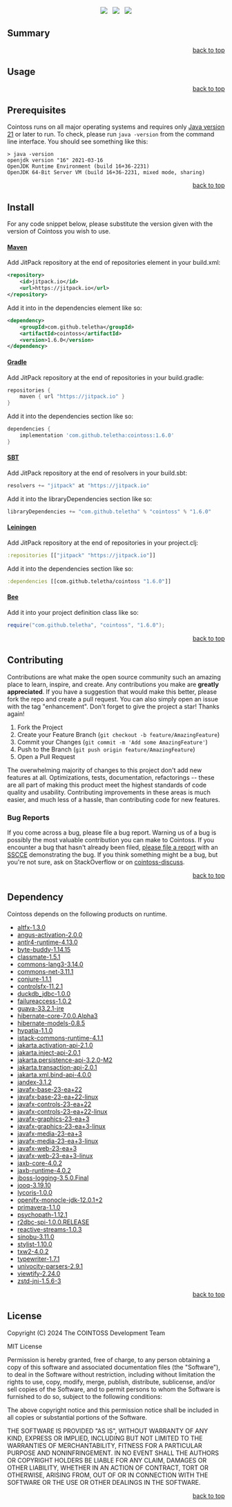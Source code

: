 <p align="center">
    <a href="https://docs.oracle.com/en/java/javase/21/"><img src="https://img.shields.io/badge/Java-Release%2021-green"/></a>
    <span>&nbsp;</span>
    <a href="https://jitpack.io/#teletha/cointoss"><img src="https://img.shields.io/jitpack/v/github/teletha/cointoss?label=Repository&color=green"></a>
    <span>&nbsp;</span>
    <a href="https://teletha.github.io/cointoss"><img src="https://img.shields.io/website.svg?down_color=red&down_message=CLOSE&label=Official%20Site&up_color=green&up_message=OPEN&url=https%3A%2F%2Fteletha.github.io%2Fcointoss"></a>
</p>


## Summary

<p align="right"><a href="#top">back to top</a></p>


## Usage

<p align="right"><a href="#top">back to top</a></p>


## Prerequisites
Cointoss runs on all major operating systems and requires only [Java version 21](https://docs.oracle.com/en/java/javase/21/) or later to run.
To check, please run `java -version` from the command line interface. You should see something like this:
```
> java -version
openjdk version "16" 2021-03-16
OpenJDK Runtime Environment (build 16+36-2231)
OpenJDK 64-Bit Server VM (build 16+36-2231, mixed mode, sharing)
```
<p align="right"><a href="#top">back to top</a></p>

## Install
For any code snippet below, please substitute the version given with the version of Cointoss you wish to use.
#### [Maven](https://maven.apache.org/)
Add JitPack repository at the end of repositories element in your build.xml:
```xml
<repository>
    <id>jitpack.io</id>
    <url>https://jitpack.io</url>
</repository>
```
Add it into in the dependencies element like so:
```xml
<dependency>
    <groupId>com.github.teletha</groupId>
    <artifactId>cointoss</artifactId>
    <version>1.6.0</version>
</dependency>
```
#### [Gradle](https://gradle.org/)
Add JitPack repository at the end of repositories in your build.gradle:
```gradle
repositories {
    maven { url "https://jitpack.io" }
}
```
Add it into the dependencies section like so:
```gradle
dependencies {
    implementation 'com.github.teletha:cointoss:1.6.0'
}
```
#### [SBT](https://www.scala-sbt.org/)
Add JitPack repository at the end of resolvers in your build.sbt:
```scala
resolvers += "jitpack" at "https://jitpack.io"
```
Add it into the libraryDependencies section like so:
```scala
libraryDependencies += "com.github.teletha" % "cointoss" % "1.6.0"
```
#### [Leiningen](https://leiningen.org/)
Add JitPack repository at the end of repositories in your project.clj:
```clj
:repositories [["jitpack" "https://jitpack.io"]]
```
Add it into the dependencies section like so:
```clj
:dependencies [[com.github.teletha/cointoss "1.6.0"]]
```
#### [Bee](https://teletha.github.io/bee)
Add it into your project definition class like so:
```java
require("com.github.teletha", "cointoss", "1.6.0");
```
<p align="right"><a href="#top">back to top</a></p>


## Contributing
Contributions are what make the open source community such an amazing place to learn, inspire, and create. Any contributions you make are **greatly appreciated**.
If you have a suggestion that would make this better, please fork the repo and create a pull request. You can also simply open an issue with the tag "enhancement".
Don't forget to give the project a star! Thanks again!

1. Fork the Project
2. Create your Feature Branch (`git checkout -b feature/AmazingFeature`)
3. Commit your Changes (`git commit -m 'Add some AmazingFeature'`)
4. Push to the Branch (`git push origin feature/AmazingFeature`)
5. Open a Pull Request

The overwhelming majority of changes to this project don't add new features at all. Optimizations, tests, documentation, refactorings -- these are all part of making this product meet the highest standards of code quality and usability.
Contributing improvements in these areas is much easier, and much less of a hassle, than contributing code for new features.

### Bug Reports
If you come across a bug, please file a bug report. Warning us of a bug is possibly the most valuable contribution you can make to Cointoss.
If you encounter a bug that hasn't already been filed, [please file a report](https://github.com/teletha/cointoss/issues/new) with an [SSCCE](http://sscce.org/) demonstrating the bug.
If you think something might be a bug, but you're not sure, ask on StackOverflow or on [cointoss-discuss](https://github.com/teletha/cointoss/discussions).
<p align="right"><a href="#top">back to top</a></p>


## Dependency
Cointoss depends on the following products on runtime.
* [altfx-1.3.0](https://mvnrepository.com/artifact/com.github.teletha/altfx/1.3.0)
* [angus-activation-2.0.0](https://mvnrepository.com/artifact/org.eclipse.angus/angus-activation/2.0.0)
* [antlr4-runtime-4.13.0](https://mvnrepository.com/artifact/org.antlr/antlr4-runtime/4.13.0)
* [byte-buddy-1.14.15](https://mvnrepository.com/artifact/net.bytebuddy/byte-buddy/1.14.15)
* [classmate-1.5.1](https://mvnrepository.com/artifact/com.fasterxml/classmate/1.5.1)
* [commons-lang3-3.14.0](https://mvnrepository.com/artifact/org.apache.commons/commons-lang3/3.14.0)
* [commons-net-3.11.1](https://mvnrepository.com/artifact/commons-net/commons-net/3.11.1)
* [conjure-1.1.1](https://mvnrepository.com/artifact/com.github.teletha/conjure/1.1.1)
* [controlsfx-11.2.1](https://mvnrepository.com/artifact/org.controlsfx/controlsfx/11.2.1)
* [duckdb_jdbc-1.0.0](https://mvnrepository.com/artifact/org.duckdb/duckdb_jdbc/1.0.0)
* [failureaccess-1.0.2](https://mvnrepository.com/artifact/com.google.guava/failureaccess/1.0.2)
* [guava-33.2.1-jre](https://mvnrepository.com/artifact/com.google.guava/guava/33.2.1-jre)
* [hibernate-core-7.0.0.Alpha3](https://mvnrepository.com/artifact/org.hibernate.orm/hibernate-core/7.0.0.Alpha3)
* [hibernate-models-0.8.5](https://mvnrepository.com/artifact/org.hibernate.models/hibernate-models/0.8.5)
* [hypatia-1.1.0](https://mvnrepository.com/artifact/com.github.teletha/hypatia/1.1.0)
* [istack-commons-runtime-4.1.1](https://mvnrepository.com/artifact/com.sun.istack/istack-commons-runtime/4.1.1)
* [jakarta.activation-api-2.1.0](https://mvnrepository.com/artifact/jakarta.activation/jakarta.activation-api/2.1.0)
* [jakarta.inject-api-2.0.1](https://mvnrepository.com/artifact/jakarta.inject/jakarta.inject-api/2.0.1)
* [jakarta.persistence-api-3.2.0-M2](https://mvnrepository.com/artifact/jakarta.persistence/jakarta.persistence-api/3.2.0-M2)
* [jakarta.transaction-api-2.0.1](https://mvnrepository.com/artifact/jakarta.transaction/jakarta.transaction-api/2.0.1)
* [jakarta.xml.bind-api-4.0.0](https://mvnrepository.com/artifact/jakarta.xml.bind/jakarta.xml.bind-api/4.0.0)
* [jandex-3.1.2](https://mvnrepository.com/artifact/io.smallrye/jandex/3.1.2)
* [javafx-base-23-ea+22](https://mvnrepository.com/artifact/org.openjfx/javafx-base/23-ea+22)
* [javafx-base-23-ea+22-linux](https://mvnrepository.com/artifact/org.openjfx/javafx-base/23-ea+22)
* [javafx-controls-23-ea+22](https://mvnrepository.com/artifact/org.openjfx/javafx-controls/23-ea+22)
* [javafx-controls-23-ea+22-linux](https://mvnrepository.com/artifact/org.openjfx/javafx-controls/23-ea+22)
* [javafx-graphics-23-ea+3](https://mvnrepository.com/artifact/org.openjfx/javafx-graphics/23-ea+3)
* [javafx-graphics-23-ea+3-linux](https://mvnrepository.com/artifact/org.openjfx/javafx-graphics/23-ea+3)
* [javafx-media-23-ea+3](https://mvnrepository.com/artifact/org.openjfx/javafx-media/23-ea+3)
* [javafx-media-23-ea+3-linux](https://mvnrepository.com/artifact/org.openjfx/javafx-media/23-ea+3)
* [javafx-web-23-ea+3](https://mvnrepository.com/artifact/org.openjfx/javafx-web/23-ea+3)
* [javafx-web-23-ea+3-linux](https://mvnrepository.com/artifact/org.openjfx/javafx-web/23-ea+3)
* [jaxb-core-4.0.2](https://mvnrepository.com/artifact/org.glassfish.jaxb/jaxb-core/4.0.2)
* [jaxb-runtime-4.0.2](https://mvnrepository.com/artifact/org.glassfish.jaxb/jaxb-runtime/4.0.2)
* [jboss-logging-3.5.0.Final](https://mvnrepository.com/artifact/org.jboss.logging/jboss-logging/3.5.0.Final)
* [jooq-3.19.10](https://mvnrepository.com/artifact/org.jooq/jooq/3.19.10)
* [lycoris-1.0.0](https://mvnrepository.com/artifact/com.github.teletha/lycoris/1.0.0)
* [openjfx-monocle-jdk-12.0.1+2](https://mvnrepository.com/artifact/org.testfx/openjfx-monocle/jdk-12.0.1+2)
* [primavera-1.1.0](https://mvnrepository.com/artifact/com.github.teletha/primavera/1.1.0)
* [psychopath-1.12.1](https://mvnrepository.com/artifact/com.github.teletha/psychopath/1.12.1)
* [r2dbc-spi-1.0.0.RELEASE](https://mvnrepository.com/artifact/io.r2dbc/r2dbc-spi/1.0.0.RELEASE)
* [reactive-streams-1.0.3](https://mvnrepository.com/artifact/org.reactivestreams/reactive-streams/1.0.3)
* [sinobu-3.11.0](https://mvnrepository.com/artifact/com.github.teletha/sinobu/3.11.0)
* [stylist-1.10.0](https://mvnrepository.com/artifact/com.github.teletha/stylist/1.10.0)
* [txw2-4.0.2](https://mvnrepository.com/artifact/org.glassfish.jaxb/txw2/4.0.2)
* [typewriter-1.7.1](https://mvnrepository.com/artifact/com.github.teletha/typewriter/1.7.1)
* [univocity-parsers-2.9.1](https://mvnrepository.com/artifact/com.univocity/univocity-parsers/2.9.1)
* [viewtify-2.24.0](https://mvnrepository.com/artifact/com.github.teletha/viewtify/2.24.0)
* [zstd-jni-1.5.6-3](https://mvnrepository.com/artifact/com.github.luben/zstd-jni/1.5.6-3)
<p align="right"><a href="#top">back to top</a></p>


## License
Copyright (C) 2024 The COINTOSS Development Team

MIT License

Permission is hereby granted, free of charge, to any person obtaining a copy
of this software and associated documentation files (the "Software"), to deal
in the Software without restriction, including without limitation the rights
to use, copy, modify, merge, publish, distribute, sublicense, and/or sell
copies of the Software, and to permit persons to whom the Software is
furnished to do so, subject to the following conditions:

The above copyright notice and this permission notice shall be included in all
copies or substantial portions of the Software.

THE SOFTWARE IS PROVIDED "AS IS", WITHOUT WARRANTY OF ANY KIND, EXPRESS OR
IMPLIED, INCLUDING BUT NOT LIMITED TO THE WARRANTIES OF MERCHANTABILITY,
FITNESS FOR A PARTICULAR PURPOSE AND NONINFRINGEMENT. IN NO EVENT SHALL THE
AUTHORS OR COPYRIGHT HOLDERS BE LIABLE FOR ANY CLAIM, DAMAGES OR OTHER
LIABILITY, WHETHER IN AN ACTION OF CONTRACT, TORT OR OTHERWISE, ARISING FROM,
OUT OF OR IN CONNECTION WITH THE SOFTWARE OR THE USE OR OTHER DEALINGS IN THE
SOFTWARE.
<p align="right"><a href="#top">back to top</a></p>